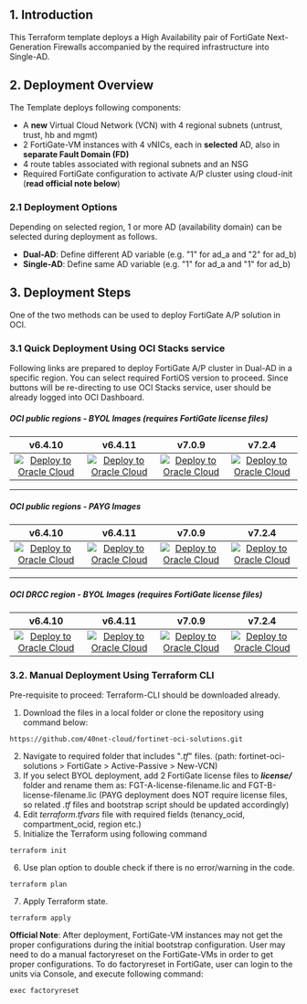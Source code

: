 ## 1. Introduction
This Terraform template deploys a High Availability pair of FortiGate Next-Generation Firewalls accompanied by the required infrastructure into Single-AD.

## 2. Deployment Overview

The Template deploys following components:
- A **new** Virtual Cloud Network (VCN) with 4 regional subnets (untrust, trust, hb and mgmt)
- 2 FortiGate-VM instances with 4 vNICs, each in **selected** AD, also in **separate Fault Domain (FD)**
- 4 route tables associated with regional subnets and an NSG
- Required FortiGate configuration to activate A/P cluster using cloud-init (**read official note below**)

### 2.1 Deployment Options

Depending on selected region, 1 or more AD (availability domain) can be selected during deployment as follows.

- **Dual-AD**: Define different AD variable (e.g. "1" for ad_a and "2" for ad_b)
- **Single-AD**: Define same AD variable (e.g. "1" for ad_a and "1" for ad_b)

## 3. Deployment Steps

One of the two methods can be used to deploy FortiGate A/P solution in OCI.

### 3.1 Quick Deployment Using OCI Stacks service

Following links are prepared to deploy FortiGate A/P cluster in Dual-AD in a specific region. You can select required FortiOS version to proceed. Since buttons will be re-directing to use OCI Stacks service, user should be already logged into OCI Dashboard.

##### OCI public regions - BYOL Images (requires FortiGate license files)

|v6.4.10|v6.4.11|v7.0.9|v7.2.4
|:-:|:-:|:-:|:-:|
|[![Deploy to Oracle Cloud](https://oci-resourcemanager-plugin.plugins.oci.oraclecloud.com/latest/deploy-to-oracle-cloud.svg)](https://cloud.oracle.com/resourcemanager/stacks/create?zipUrl=https://github.com/40net-cloud/fortinet-oci-solutions/releases/download/fgtactivepassive/FGT_A-P_NewVCN_v6.4.10_BYOL.zip)|[![Deploy to Oracle Cloud](https://oci-resourcemanager-plugin.plugins.oci.oraclecloud.com/latest/deploy-to-oracle-cloud.svg)](https://cloud.oracle.com/resourcemanager/stacks/create?zipUrl=https://github.com/40net-cloud/fortinet-oci-solutions/releases/download/fgtactivepassive/FGT_A-P_NewVCN_v6.4.11_BYOL.zip)|[![Deploy to Oracle Cloud](https://oci-resourcemanager-plugin.plugins.oci.oraclecloud.com/latest/deploy-to-oracle-cloud.svg)](https://cloud.oracle.com/resourcemanager/stacks/create?zipUrl=https://github.com/40net-cloud/fortinet-oci-solutions/releases/download/fgtactivepassive/FGT_A-P_NewVCN_v7.0.9_BYOL.zip)|[![Deploy to Oracle Cloud](https://oci-resourcemanager-plugin.plugins.oci.oraclecloud.com/latest/deploy-to-oracle-cloud.svg)](https://cloud.oracle.com/resourcemanager/stacks/create?zipUrl=https://github.com/40net-cloud/fortinet-oci-solutions/releases/download/fgtactivepassive/FGT_A-P_NewVCN_v7.2.4_BYOL.zip)

---------------------------------------
##### OCI public regions - PAYG Images
|v6.4.10|v6.4.11|v7.0.9|v7.2.4
|:-:|:-:|:-:|:-:|
|[![Deploy to Oracle Cloud](https://oci-resourcemanager-plugin.plugins.oci.oraclecloud.com/latest/deploy-to-oracle-cloud.svg)](https://cloud.oracle.com/resourcemanager/stacks/create?zipUrl=https://github.com/40net-cloud/fortinet-oci-solutions/releases/download/fgtactivepassive/FGT_A-P_NewVCN_v6.4.10_PAYG.zip)|[![Deploy to Oracle Cloud](https://oci-resourcemanager-plugin.plugins.oci.oraclecloud.com/latest/deploy-to-oracle-cloud.svg)](https://cloud.oracle.com/resourcemanager/stacks/create?zipUrl=https://github.com/40net-cloud/fortinet-oci-solutions/releases/download/fgtactivepassive/FGT_A-P_NewVCN_v6.4.11_PAYG.zip)|[![Deploy to Oracle Cloud](https://oci-resourcemanager-plugin.plugins.oci.oraclecloud.com/latest/deploy-to-oracle-cloud.svg)](https://cloud.oracle.com/resourcemanager/stacks/create?zipUrl=https://github.com/40net-cloud/fortinet-oci-solutions/releases/download/fgtactivepassive/FGT_A-P_NewVCN_v7.0.9_PAYG.zip)|[![Deploy to Oracle Cloud](https://oci-resourcemanager-plugin.plugins.oci.oraclecloud.com/latest/deploy-to-oracle-cloud.svg)](https://cloud.oracle.com/resourcemanager/stacks/create?zipUrl=https://github.com/40net-cloud/fortinet-oci-solutions/releases/download/fgtactivepassive/FGT_A-P_NewVCN_v7.2.4_PAYG.zip)

---------------------------------------
##### OCI DRCC region - BYOL Images (requires FortiGate license files)

|v6.4.10|v6.4.11|v7.0.9|v7.2.4
|:-:|:-:|:-:|:-:|
|[![Deploy to Oracle Cloud](https://oci-resourcemanager-plugin.plugins.oci.oraclecloud.com/latest/deploy-to-oracle-cloud.svg)](https://cloud.oracle.com/resourcemanager/stacks/create?zipUrl=https://github.com/40net-cloud/fortinet-oci-solutions/releases/download/fgtactivepassive/FGT_A-P_NewVCN_v6.4.10_BYOL.zip)|[![Deploy to Oracle Cloud](https://oci-resourcemanager-plugin.plugins.oci.oraclecloud.com/latest/deploy-to-oracle-cloud.svg)](https://cloud.oracle.com/resourcemanager/stacks/create?zipUrl=https://github.com/40net-cloud/fortinet-oci-solutions/releases/download/fgtactivepassive/FGT_A-P_NewVCN_v6.4.11_BYOL.zip)|[![Deploy to Oracle Cloud](https://oci-resourcemanager-plugin.plugins.oci.oraclecloud.com/latest/deploy-to-oracle-cloud.svg)](https://cloud.oracle.com/resourcemanager/stacks/create?zipUrl=https://github.com/40net-cloud/fortinet-oci-solutions/releases/download/fgtactivepassive/FGT_A-P_NewVCN_v7.0.9_BYOL.zip)|[![Deploy to Oracle Cloud](https://oci-resourcemanager-plugin.plugins.oci.oraclecloud.com/latest/deploy-to-oracle-cloud.svg)](https://oc9.cloud.oracle.com/resourcemanager/stacks/create?zipUrl=https://github.com/40net-cloud/fortinet-oci-solutions/releases/download/fgtactivepassive/FGT_A-P_DRCC_NewVCN_v7.2.4_BYOL.zip)

### 3.2. Manual Deployment Using Terraform CLI

Pre-requisite to proceed: Terraform-CLI should be downloaded already. 

1. Download the files in a local folder or clone the repository using command below:</br>
```
https://github.com/40net-cloud/fortinet-oci-solutions.git
```
2. Navigate to required folder that includes "_.tf_" files. (path: fortinet-oci-solutions > FortiGate > Active-Passive > New-VCN)
3. If you select BYOL deployment, add 2 FortiGate license files to **_license/_** folder and rename them as: FGT-A-license-filename.lic and FGT-B-license-filename.lic (PAYG deployment does NOT require license files, so related _.tf_ files and bootstrap script should be updated accordingly)
4. Edit _terraform.tfvars_ file with required fields (tenancy_ocid, compartment_ocid, region etc.)
5. Initialize the Terraform using following command
```
terraform init
```
6. Use plan option to double check if there is no error/warning in the code.
```
terraform plan
```
7. Apply Terraform state.
```
terraform apply
```

**Official Note**: After deployment, FortiGate-VM instances may not get the proper configurations during the initial bootstrap configuration. User may need to do a manual factoryreset on the FortiGate-VMs in order to get proper configurations. To do factoryreset in FortiGate, user can login to the units via Console, and execute following command:

```
exec factoryreset
```


